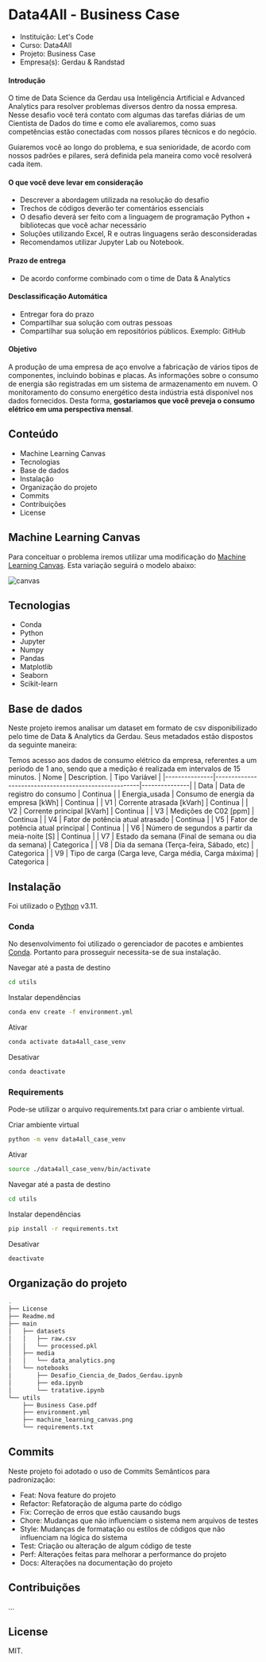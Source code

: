 # Data4All - Business Case
- Instituição: Let's Code
- Curso: Data4All
- Projeto: Business Case
- Empresa(s): Gerdau & Randstad

#### **Introdução**

O time de Data Science da Gerdau usa Inteligência Artificial e Advanced Analytics para resolver problemas diversos dentro da nossa empresa. Nesse desafio você terá contato com algumas das tarefas diárias de um Cientista de Dados do time e como ele avaliaremos, como suas competências estão conectadas com nossos pilares técnicos e do negócio.

Guiaremos você ao longo do problema, e sua senioridade, de acordo com nossos padrões e pilares, será definida pela maneira como você resolverá cada item.

#### **O que você deve levar em consideração**

* Descrever a abordagem utilizada na resolução do desafio
* Trechos de códigos deverão ter comentários essenciais
* O desafio deverá ser feito com a linguagem de programação Python + bibliotecas que você achar necessário
* Soluções utilizando Excel, R e outras linguagens serão desconsideradas
* Recomendamos utilizar Jupyter Lab ou Notebook. 

#### **Prazo de entrega**

* De acordo conforme combinado com o time de Data & Analytics

#### **Desclassificação Automática**

* Entregar fora do prazo
* Compartilhar sua solução com outras pessoas
* Compartilhar sua solução em repositórios públicos. Exemplo: GitHub

#### **Objetivo**

A produção de uma empresa de aço envolve a fabricação de vários tipos de componentes, incluindo bobinas e placas. As informações sobre o consumo de energia são registradas em um sistema de armazenamento em nuvem. O monitoramento do consumo energético desta indústria está disponível nos dados fornecidos. Desta forma, **gostariamos que você preveja o consumo elétrico em uma perspectiva mensal**.

## Conteúdo
- Machine Learning Canvas
- Tecnologias
- Base de dados
- Instalação
- Organização do projeto
- Commits
- Contribuições
- License

## Machine Learning Canvas
Para conceituar o problema iremos utilizar uma modificação do [Machine Learning Canvas](http://machinelearningcanvas.com/). Esta variação seguirá o modelo abaixo:

<img src="./utils/machine_learning_canvas.png" alt="canvas"/> 

## Tecnologias

- Conda
- Python
- Jupyter
- Numpy
- Pandas
- Matplotlib
- Seaborn
- Scikit-learn

## Base de dados
Neste projeto iremos analisar um dataset em formato de csv disponibilizado pelo time de Data & Analytics da Gerdau. Seus metadados estão dispostos da seguinte maneira:

Temos acesso aos dados de consumo elétrico da empresa, referentes a um período de 1 ano, sendo que a medição é realizada em intervalos de 15 minutos.
| Nome          | Description.                                         | Tipo Variável | 
|---------------|------------------------------------------------------|---------------|
| Data          | Data de registro do consumo                          | Continua      |
| Energia_usada | Consumo de energia da empresa [kWh]                  | Continua      |
| V1            | Corrente atrasada [kVarh]                            | Continua      |
| V2            | Corrente principal [kVarh]                           | Continua      |
| V3            | Medições de C02 [ppm]                                | Continua      |
| V4            | Fator de potência atual atrasado                     | Continua      |
| V5            | Fator de potência atual principal                    | Continua      |
| V6            | Número de segundos a partir da meia-noite [S]        | Continua      |
| V7            | Estado da semana (Final de semana ou dia da semana)  | Categorica    |
| V8            | Dia da semana (Terça-feira, Sábado, etc)             | Categorica    |
| V9            | Tipo de carga (Carga leve, Carga média, Carga máxima) | Categorica    | 

## Instalação
Foi utilizado o [Python](https://www.python.org/) v3.11.

### Conda
No desenvolvimento foi utilizado o gerenciador de pacotes e ambientes [Conda](https://docs.conda.io/en/latest/). Portanto para prosseguir necessita-se de sua instalação.

Navegar até a pasta de destino
```sh
cd utils
```

Instalar dependências
```sh
conda env create -f environment.yml
```

Ativar
```sh
conda activate data4all_case_venv
```

Desativar
```sh
conda deactivate
```

### Requirements
Pode-se utilizar o arquivo requirements.txt para criar o ambiente virtual.

Criar ambiente virtual
```sh
python -m venv data4all_case_venv
```

Ativar
```sh
source ./data4all_case_venv/bin/activate
```

Navegar até a pasta de destino
```sh
cd utils
```

Instalar dependências
```sh
pip install -r requirements.txt
```

Desativar
```sh
deactivate
```

## Organização do projeto
```sh
.
├── License
├── Readme.md
├── main
│   ├── datasets
│   │   ├── raw.csv
│   │   └── processed.pkl
│   ├── media
│   │   └── data_analytics.png
│   └── notebooks
│       ├── Desafio_Ciencia_de_Dados_Gerdau.ipynb
│       ├── eda.ipynb
│       └── tratative.ipynb
└── utils
    ├── Business Case.pdf
    ├── environment.yml
    ├── machine_learning_canvas.png
    └── requirements.txt
```

## Commits
Neste projeto foi adotado o uso de Commits Semânticos para padronização:

- Feat: Nova feature do projeto
- Refactor: Refatoração de alguma parte do código
- Fix: Correção de erros que estão causando bugs
- Chore: Mudanças que não influenciam o sistema nem arquivos de testes
- Style: Mudanças de formatação ou estilos de códigos que não influenciam na lógica do sistema
- Test: Criação ou alteração de algum código de teste
- Perf: Alterações feitas para melhorar a performance do projeto
- Docs: Alterações na documentação do projeto

## Contribuições
...

## License
MIT.